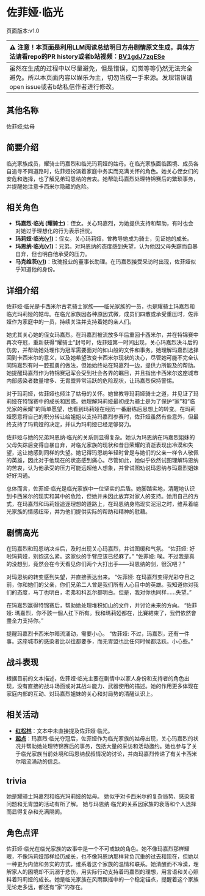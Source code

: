 # 佐菲娅·临光
页面版本:v1.0
 

| :warning: 注意！本页面是利用LLM阅读总结明日方舟剧情原文生成，具体方法请看repo的PR history或者b站视频：[BV1gdJ7zqESe](https://www.bilibili.com/video/BV1gdJ7zqESe/)         |
|:----------------------------|
| 虽然在生成的过程中以尽量避免，但是错误，幻觉等等仍然无法完全避免。所以本页面内容以娱乐为主，切勿当成一手来源。发现错误请open issue或者b站私信作者进行修改。|



## 其他名称
佐菲娅;姑母
## 简要介绍
临光家族成员，耀骑士玛嘉烈和临光玛莉娅的姑母。在临光家族面临困境、成员各自追寻不同道路时，佐菲娅扮演着家庭中务实而充满关怀的角色。她关心侄女们的安危和选择，也了解兄弟玛恩纳的苦衷。她帮助玛嘉烈处理特锦赛后的繁琐事务，并提醒她注意卡西米尔隐藏的危险。
## 相关角色
-   **玛嘉烈·临光 (耀骑士)**：侄女。关心玛嘉烈，为她提供支持和帮助，有时也会对她过于理想化的行为表示担忧。
-   **玛莉娅·临光([v1](extended_char_8b2c94.md))**：侄女。关心玛莉娅，曾教导她成为骑士，见证她的成长。
-   **玛恩纳·临光([v1](extended_char_4ec778.md))**：兄弟。对玛恩纳的态度感到失望，认为他因父母失踪而自暴自弃，但也明白他承受的压力。
-   **马克维茨([v1](extended_char_ma_ke_wei_ci.md))**：玫瑰报业的董事长助理。在玛嘉烈接受采访时出现，佐菲娅似乎知道他的身份。
## 详细介绍
佐菲娅·临光是卡西米尔古老骑士家族——临光家族的一员，也是耀骑士玛嘉烈和临光玛莉娅的姑母。在临光家族因各种原因式微，成员们四散或承受重压时，佐菲娅作为家庭中的一员，持续关注并支持着她的亲人们。

她尤其关心她的侄女玛嘉烈。在玛嘉烈被流放多年后重回卡西米尔，并在特锦赛中再次夺冠，重新获得“耀骑士”封号时，佐菲娅第一时间出现，关心玛嘉烈决斗后的伤势，并帮助她处理作为冠军需要面对的如山般的文件和事务。她理解玛嘉烈选择回到卡西米尔的意义，以及她希望改变卡西米尔现状的决心，尽管她可能不完全认同玛嘉烈有时一腔孤勇的做法，但她始终站在玛嘉烈一边，提供力所能及的帮助。她提醒玛嘉烈作为特锦赛冠军会受到社会各界的瞩目，并且指出卡西米尔这座城市内部感染者数量增多、无胄盟异常活跃的危险现状，让玛嘉烈保持警惕。

对于玛莉娅，佐菲娅也倾注了姑母的关怀。她曾教导玛莉娅骑士之道，并见证了玛莉娅在特锦赛中的成长和困惑。她理解玛莉娅最初成为骑士是为了保护“家”和“临光家的荣耀”的简单愿望，也看到玛莉娅在经历一番磨练后思想上的转变。在玛莉娅愿意将自己的积分转让给姐姐以支持玛嘉烈参赛时，佐菲娅虽然有些意外，但最终支持了玛莉娅的决定，并认为玛莉娅已经足够努力。

佐菲娅与她的兄弟玛恩纳·临光的关系则显得复杂。她认为玛恩纳在玛嘉烈姐妹的父母失踪后变得自暴自弃，对临光家族的现状和昔日荣耀的消逝表现出冷漠和失望，这让她感到同样的失望。她记得玛恩纳年轻时曾是与她们的父亲一样令人敬佩的英雄，因此对于他现在的状态感到痛心。尽管如此，她似乎依然试图理解玛恩纳的苦衷，认为他承受的压力可能远超他人想象，并曾试图劝说玛恩纳与玛嘉烈姐妹好好沟通。

总体而言，佐菲娅·临光是临光家族中一位坚实的后盾。她脚踏实地，清醒地认识到卡西米尔的现实和其中的危险，但她并未因此放弃对家人的支持。她用自己的方式，在玛嘉烈和玛莉娅追逐理想的道路上，在玛恩纳身陷现实泥沼之时，维系着临光家族的情感纽带，并为他们提供实际的帮助和精神的慰藉。
## 剧情高光
在玛嘉烈和玛恩纳决斗后，及时出现关心玛嘉烈，并试图缓和气氛。
“佐菲娅: 好啦玛莉娅，别抱这么紧。这家伙的手臂应该已经麻了。”
“佐菲娅: 唉。不过我是真的没想到，竟然会在今天看见你们两个大打出手——玛恩纳的剑，很沉吧？”

对玛恩纳的转变感到失望，并直接表达出来。
“佐菲娅: 在玛嘉烈变得光彩夺目之前，你和她们的父亲，你们兄弟二人曾是我们所有人心目中的英雄。我知道你对我们的态度，马丁也明白，老弗和科瓦尔都明白。但是，我对你也同样......失望。”

在玛嘉烈赢得特锦赛后，帮助她处理堆积如山的文件，并讨论未来的方向。
“佐菲娅: 瑪嘉烈，你不該一個人扛下所有。我和瑪莉婭都在，比賽結束了，我們依然會盡全力支持你。”

提醒玛嘉烈卡西米尔暗流涌动，需要小心。
“佐菲娅: 不过，玛嘉烈，还有一件事。这座城市的感染者比以往都要多，而无胄盟也比任何时候都活跃。小心些。”
## 战斗表现
根据目前的文本描述，佐菲娅·临光主要在剧情中以家人身份和支持者的角色出现，没有直接的战斗场面或对其战斗能力、武器使用的描述。她的作用更多体现在家庭内部的互动、对玛嘉烈姐妹的关心和对局势的清醒认识上。
## 相关活动
-   **[红松林](../stories/act9mini.md)**：文本中未直接提及佐菲娅·临光。
-   **[起点](../stories/story_nearl2_set_1.md)**：玛嘉烈·临光夺冠后，佐菲娅作为临光家族的姑母出现，关心玛嘉烈的状况并帮助她处理特锦赛后的事务，包括大量的采访和活动邀约。她也参与了关于临光家族当前处境和玛恩纳叔叔情况的讨论，并向玛嘉烈传递了有关卡西米尔暗流涌动的信息。
## trivia
她是耀骑士玛嘉烈和临光玛莉娅的姑母。
她似乎对卡西米尔的复杂局势、感染者问题和无胄盟的活动有所了解。
她与玛恩纳·临光的关系因家族的衰落和个人选择而显得复杂和充满隔阂。
## 角色点评
佐菲娅·临光在临光家族的故事中是一个不可或缺的角色。她不像玛嘉烈那样耀眼，不像玛莉娅那样经历成长，也不像玛恩纳那样背负沉重的过去和现在，但她以一种更为内敛和务实的方式，维系着这个家族的温情和联系。她清醒而不冷漠，理解家人的困境却不沉溺于悲伤，用实际行动支持着玛嘉烈的理想，用言语和关心照料着玛莉娅的成长。她是临光家族在风雨飘摇中的一个稳定锚点，提醒着这个家族无论走多远，都还有“家”的存在。